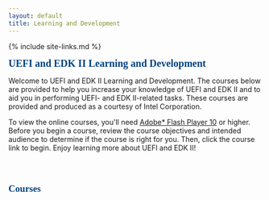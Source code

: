 ```yaml
---
layout: default
title: Learning and Development
---
```

{% include site-links.md %}

<MTMarkdownOptions output='html4'>
<span style="text-align: center; font-style: normal; font-family: Verdana; color: #004280; font-size: 15pt; font-weight: bold">
				UEFI and EDK II Learning and Development</span>
				<p>Welcome to UEFI and EDK II Learning and Development. The 
				courses below are provided to help you increase your knowledge 
				of UEFI and EDK II and to aid you in performing UEFI- and EDK 
				II-related tasks. These courses are provided and produced as a 
				courtesy of Intel Corporation. </p>
				<p>To view the online courses, you'll need
				<a class="external text" title="http://sourceforge.net/projects/edk2/files/Training/Flash_Instructions.pdf/download" rel="nofollow" href="http://sourceforge.net/projects/edk2/files/Training/Flash_Instructions.pdf/download">
				Adobe* Flash Player 10</a> or higher. Before you begin a course, 
				review the course objectives and intended audience to determine 
				if the course is right for you. Then, click the course link to 
				begin. Enjoy learning more about UEFI and EDK II! </p>
				<p><br>
&nbsp;</p>
				<p>
				<span style="text-align: center; font-style: normal; font-family: Verdana; color: #004280; font-size: 14pt; font-weight: bold">
				Courses</span> </p>
				<p><br>
&nbsp;</p>


</MTMarkdownOptions>
